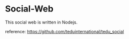 # Social-Web
This social web is written in Nodejs.

reference: https://github.com/teduinternational/tedu_social